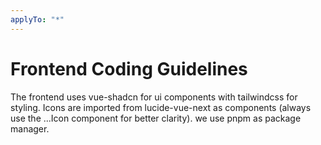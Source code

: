 ```yaml
---
applyTo: "*"
---
```


# Frontend Coding Guidelines

The frontend uses vue-shadcn for ui components with tailwindcss for styling.
Icons are imported from lucide-vue-next as components (always use the ...Icon component for better clarity).
we use pnpm as package manager.
